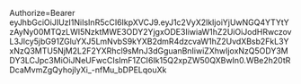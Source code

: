 Authorize=Bearer eyJhbGciOiJIUzI1NiIsInR5cCI6IkpXVCJ9.eyJ1c2VyX2lkIjoiYjUwNGQ4YTYtYzAyNy00MTQzLWI5NzktMWE3ODY2YjgxODE3IiwiaW1hZ2UiOiJodHRwczovL3Jlcy5jbG91ZGluYXJ5LmNvbS9kYXB2dmR4dzcvaW1hZ2UvdXBsb2FkL3YxNzQ3MTU5NjM2L2F2YXRhcl9sMnJ3dGguanBnIiwiZXhwIjoxNzQ5ODY3MDY3LCJpc3MiOiJNeUFwcCIsImF1ZCI6Ik15Q2xpZW50QXBwIn0.WBe2h20tRDcaMvmZgQyhojIyXi_-nfMu_bDPELqouXk